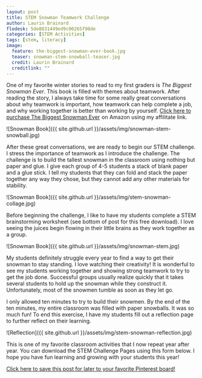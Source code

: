 ```yaml
---
layout: post
title: STEM Snowman Teamwork Challenge
author: Laurin Brainard
flodesk: 5de8831449ed9c00265f98de
categories: [STEM Activities]
tags: [stem, literacy]
image:
  feature: the-biggest-snowman-ever-book.jpg
  teaser: snowman-stem-snowball-teaser.jpg
  credit: Laurin Brainard
  creditlink: ""
---
```

One of my favorite winter stories to read to my first graders is *The Biggest Snowman Ever*. This book is filled with themes about teamwork. After reading the story, I always take time for some really great conversations about why teamwork is important, how teamwork can help complete a job, and why working together is better than working by yourself. <a target="_blank" href="https://www.amazon.com/gp/product/0439627680/ref=as_li_tl?ie=UTF8&camp=1789&creative=9325&creativeASIN=0439627680&linkCode=as2&tag=theprimarybra-20&linkId=a69a4e94ce41ab866855a8af0dfd3db0">Click here to purchase The Biggest Snowman Ever</a><img src="//ir-na.amazon-adsystem.com/e/ir?t=theprimarybra-20&l=am2&o=1&a=0439627680" width="1" height="1" border="0" alt="" style="border:none !important; margin:0px !important;" /> on Amazon using my affilitate link. 

![Snowman Book]({{ site.github.url }}/assets/img/snowman-stem-snowball.jpg)

After these great conversations, we are ready to begin our STEM challenge. I stress the importance of teamwork as I introduce the challenge. The challenge is to build the tallest snowman in the classroom using nothing but paper and glue. I give each group of 4-5 students a stack of blank paper and a glue stick. I tell my students that they can fold and stack the paper together any way they chose, but they cannot add any other materials for stability. 

![Snowman Book]({{ site.github.url }}/assets/img/stem-snowman-collage.jpg)

Before beginning the challenge, I like to have my students complete a STEM brainstorming worksheet (see bottom of post for this free download). I love seeing the juices begin flowing in their little brains as they work together as a group. 

![Snowman Book]({{ site.github.url }}/assets/img/snowman-stem.jpg)

My students definitely struggle every year to find a way to get their snowman to stay standing. I love watching their creativity! It is wonderful to see my students working together and showing strong teamwork to try to get the job done. Successful groups usually realize quickly that it takes several students to hold up the snowman while they construct it. Unfortunately, most of the snowmen tumble as soon as they let go. 

I only allowed ten minutes to try to build their snowmen. By the end of the ten minutes, my entire classroom was filled with paper snowballs. It was so much fun! To end this exercise, I have my students fill out a reflection page to further reflect on their learning.

![Reflection]({{ site.github.url }}/assets/img/stem-snowman-reflection.jpg)

This is one of my favorite classroom activities that I now repeat year after year. You can download the STEM Challenge Pages using this form below. I hope you have fun learning and growing with your students this year!

[Click here to save this post for later to your favorite Pinterest board!](https://pin.it/35nhdrfv6hhs66)